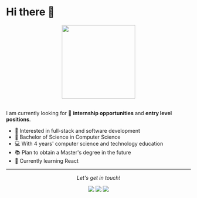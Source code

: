 # Hi there 👋


<p align="center">
  <img src="https://github.com/sunDay-code/sunDay-code/blob/master/imgs/learn.jpg" height=200>
  <br><br>
</p>

I am currently looking for 💼 **internship opportunities** and **entry level positions**.

- 🌟 Interested in full-stack and software development
- 🎉 Bachelor of Science in Computer Science
- 💻 With 4 years' computer science and technology education
- 📚 Plan to obtain a Master's degree in the future
- 🌱 Currently learning React

<hr>

<p align="center">
    <i>Let's get in touch!</i>
    <p align="center">
    <a href= "https://www.linkedin.com/in/changkai/"><img src="https://img.icons8.com/material-outlined/30/000000/linkedin.png"/></a>
    <a href= "mailto:changkaiyuan0916@gmail.com"><img src="https://img.icons8.com/wired/30/000000/apple-mail.png"/></a>
    <a href= "https://sunday-code.github.io/"><img src="https://img.icons8.com/windows/30/000000/portfolio.png"/></a>
    </p>
</p>











<!--
**sunDay-code/sunDay-code** is a ✨ _special_ ✨ repository because its `README.md` (this file) appears on your GitHub profile.

Here are some ideas to get you started:

- 🔭 I’m currently working on ...
- 🌱 I’m currently learning ...
- 👯 I’m looking to collaborate on ...
- 🤔 I’m looking for help with ...
- 💬 Ask me about ...
- 📫 How to reach me: ...
- 😄 Pronouns: ...
- ⚡ Fun fact: ...
-->
